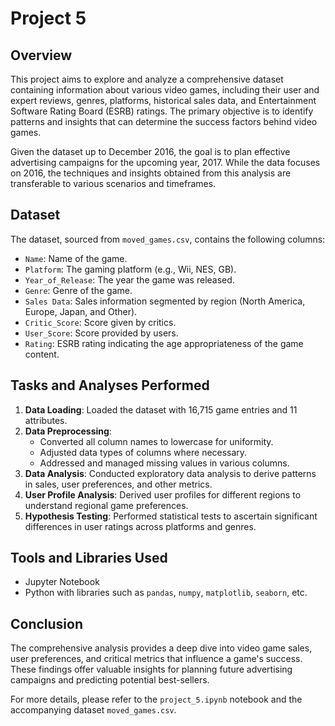 # Project 5

## Overview
This project aims to explore and analyze a comprehensive dataset containing information about various video games, including their user and expert reviews, genres, platforms, historical sales data, and Entertainment Software Rating Board (ESRB) ratings. The primary objective is to identify patterns and insights that can determine the success factors behind video games.

Given the dataset up to December 2016, the goal is to plan effective advertising campaigns for the upcoming year, 2017. While the data focuses on 2016, the techniques and insights obtained from this analysis are transferable to various scenarios and timeframes.

## Dataset
The dataset, sourced from `moved_games.csv`, contains the following columns:
- `Name`: Name of the game.
- `Platform`: The gaming platform (e.g., Wii, NES, GB).
- `Year_of_Release`: The year the game was released.
- `Genre`: Genre of the game.
- `Sales Data`: Sales information segmented by region (North America, Europe, Japan, and Other).
- `Critic_Score`: Score given by critics.
- `User_Score`: Score provided by users.
- `Rating`: ESRB rating indicating the age appropriateness of the game content.

## Tasks and Analyses Performed
1. **Data Loading**: Loaded the dataset with 16,715 game entries and 11 attributes.
2. **Data Preprocessing**:
   - Converted all column names to lowercase for uniformity.
   - Adjusted data types of columns where necessary.
   - Addressed and managed missing values in various columns.
4. **Data Analysis**: Conducted exploratory data analysis to derive patterns in sales, user preferences, and other metrics.
5. **User Profile Analysis**: Derived user profiles for different regions to understand regional game preferences.
6. **Hypothesis Testing**: Performed statistical tests to ascertain significant differences in user ratings across platforms and genres.

## Tools and Libraries Used
- Jupyter Notebook
- Python with libraries such as `pandas`, `numpy`, `matplotlib`, `seaborn`, etc.

## Conclusion
The comprehensive analysis provides a deep dive into video game sales, user preferences, and critical metrics that influence a game's success. These findings offer valuable insights for planning future advertising campaigns and predicting potential best-sellers.

For more details, please refer to the `project_5.ipynb` notebook and the accompanying dataset `moved_games.csv`.
